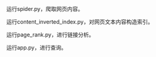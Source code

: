 运行spider.py，爬取网页内容。

运行content_inverted_index.py，对网页文本内容构造索引。

运行page_rank.py，进行链接分析。

运行app.py，进行查询。